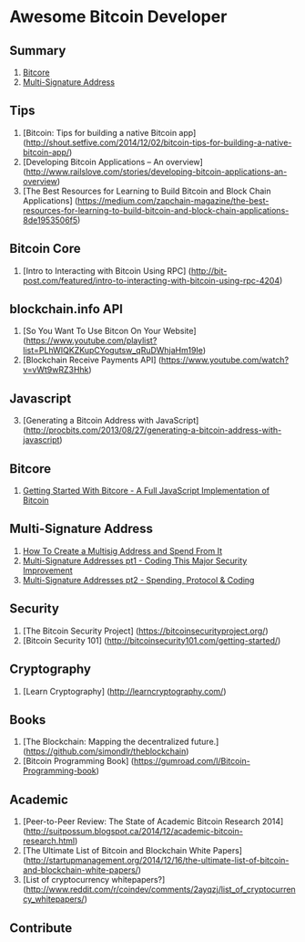 # Awesome Bitcoin Developer

## Summary
1. [Bitcore](#bitcore)
2. [Multi-Signature Address](#multi-signature-address)


## Tips
1. [Bitcoin: Tips for building a native Bitcoin app] (http://shout.setfive.com/2014/12/02/bitcoin-tips-for-building-a-native-bitcoin-app/)
2. [Developing Bitcoin Applications – An overview] (http://www.railslove.com/stories/developing-bitcoin-applications-an-overview)
3. [The Best Resources for Learning to Build Bitcoin and Block Chain Applications] (https://medium.com/zapchain-magazine/the-best-resources-for-learning-to-build-bitcoin-and-block-chain-applications-8de1953506f5)

## Bitcoin Core
1. [Intro to Interacting with Bitcoin Using RPC] (http://bit-post.com/featured/intro-to-interacting-with-bitcoin-using-rpc-4204)

## blockchain.info API
1. [So You Want To Use Bitcon On Your Website] (https://www.youtube.com/playlist?list=PLhWIQKZKupCYogutsw_qRuDWhjaHm19Ie)
2. [Blockchain Receive Payments API] (https://www.youtube.com/watch?v=vWt9wRZ3Hhk)

## Javascript
3. [Generating a Bitcoin Address with JavaScript] (http://procbits.com/2013/08/27/generating-a-bitcoin-address-with-javascript)

## Bitcore
1. [Getting Started With Bitcore - A Full JavaScript Implementation of Bitcoin](https://www.youtube.com/watch?v=TmkN8yYyOv8)

## Multi-Signature Address
1. [How To Create a Multisig Address and Spend From It](https://www.youtube.com/watch?v=YN2Vyu9RupU)
2. [Multi-Signature Addresses pt1 - Coding This Major Security Improvement](https://www.youtube.com/watch?v=zIbUSaZBJgU)
3. [Multi-Signature Addresses pt2 - Spending, Protocol & Coding](https://www.youtube.com/watch?v=OSA1pwlaypc)

## Security
1. [The Bitcoin Security Project] (https://bitcoinsecurityproject.org/)
2. [Bitcoin Security 101] (http://bitcoinsecurity101.com/getting-started/)

## Cryptography
1. [Learn Cryptography] (http://learncryptography.com/)

## Books
1. [The Blockchain: Mapping the decentralized future.] (https://github.com/simondlr/theblockchain)
2. [Bitcoin Programming Book] (https://gumroad.com/l/Bitcoin-Programming-book)

## Academic
1. [Peer-to-Peer Review: The State of Academic Bitcoin Research 2014] (http://suitpossum.blogspot.ca/2014/12/academic-bitcoin-research.html)
2. [The Ultimate List of Bitcoin and Blockchain White Papers] (http://startupmanagement.org/2014/12/16/the-ultimate-list-of-bitcoin-and-blockchain-white-papers/)
3. [List of cryptocurrency whitepapers?] (http://www.reddit.com/r/coindev/comments/2ayqzj/list_of_cryptocurrency_whitepapers/)

## Contribute
